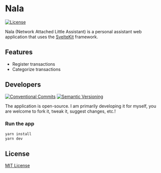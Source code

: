# Nala

[![License][license-badge]][license]

Nala (Network Attached Little Assistant) is a personal assistant web application that uses the [SvelteKit](https://kit.svelte.dev/) framework.

## Features

- Register transactions
- Categorize transactions

## Developers

[![Conventional Commits][convcom-badge]][convcom-ref]
[![Semantic Versioning][semver-badge]][semver-ref]

The application is open-source. I am primarily developing it for myself, you are welcome to fork it, tweak it, suggest changes, etc.!

### Run the app

```bash
yarn install
yarn dev
```

## License

[MIT License][license]

<!-- Hyperlinks -->

[license]: ./LICENSE
[license-badge]: https://img.shields.io/github/license/AdrienHallet/nala?style=flat-square
[convcom-badge]: https://img.shields.io/badge/Conventional%20Commits-1.0.0-green.svg?style=flat-square
[convcom-ref]: https://conventionalcommits.org
[semver-badge]: https://img.shields.io/badge/Semantic%20Versioning-2.0.0-green.svg?style=flat-square
[semver-ref]: https://semver.org/
